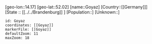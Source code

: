 ﻿---
location: [52.02,14.17]
mapzoom: [7,12] 
mapmarker: city 
type: City
tags:
- geo/City


SpocWebEntityId: 30529
isDeleted: false
confidential: public

---
[geo-lon::14.17]
[geo-lat::52.02]
[name::Goyaz]
[Country::[[Germany]]]
[State :: [[../../Brandenburg]] ]
[Population::]
[Unknown::]


```leaflet
id: Goyaz
coordinates: [[Goyaz]]
markerFile: [[Goyaz]]
defaultZoom: 11 
maxZoom: 18
```
